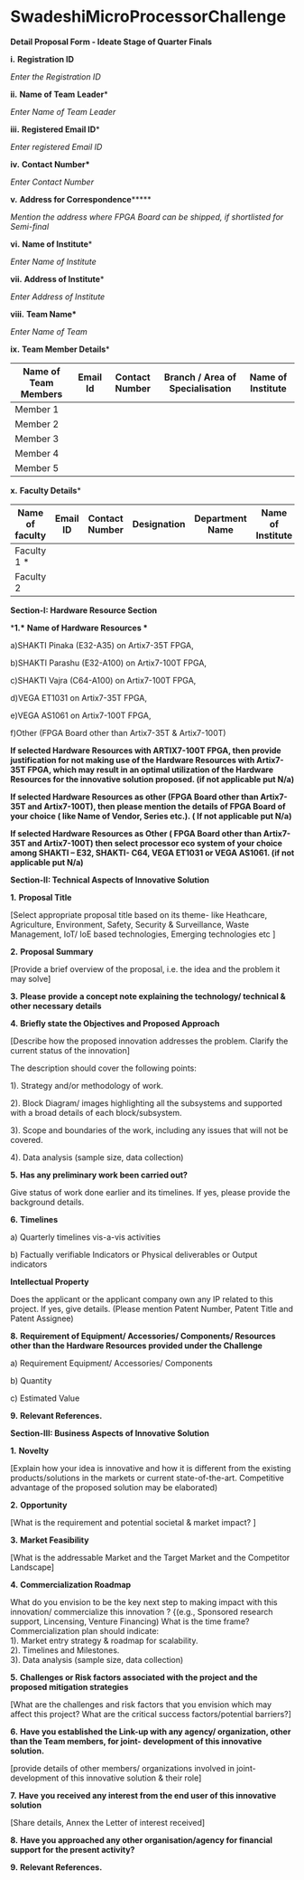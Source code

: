 # SwadeshiMicroProcessorChallenge
 


 

**Detail Proposal Form -  Ideate Stage of Quarter Finals**

 

  **i.**       **Registration ID**

*Enter the Registration ID*

 **ii.**     **Name of Team** **Leader***  

*Enter Name of Team Leader*

 

**iii.**     **Registered Email ID***

*Enter registered Email ID*

 

**iv.**     **Contact Number\***

*Enter Contact Number*

 

 **v.**     **Address for Correspondence******* 

*Mention the address where FPGA Board can be shipped, if shortlisted for Semi-final*

 

**vi.**     **Name of Institute***

*Enter  Name of Institute*

 

**vii.**     **Address of Institute***

*Enter Address of  Institute*

 

**viii.**     **Team Name\***

*Enter Name of Team*

 

**ix.**     **Team Member Details*** 

 

| **Name of Team Members** | **Email Id** | **Contact Number** | **Branch / Area of Specialisation** | **Name of Institute** |
| ------------------------ | ------------ | ------------------ | ----------------------------------- | --------------------- |
| Member 1                 |              |                    |                                     |                       |
| Member 2                 |              |                    |                                     |                       |
| Member 3                 |              |                    |                                     |                       |
| Member 4                 |              |                    |                                     |                       |
| Member 5                 |              |                    |                                     |                       |

 

**x.**     **Faculty Details*** 

| **Name of faculty** | **Email ID** | **Contact Number** | **Designation** | **Department Name** | **Name of Institute** |
| ------------------- | ------------ | ------------------ | --------------- | ------------------- | --------------------- |
| Faculty 1 *         |              |                    |                 |                     |                       |
| Faculty 2           |              |                    |                 |                     |                       |

 

 

 

**Section-I: Hardware Resource Section**

 

 

 

***1.\***      **Name of Hardware Resources \*** 

 

a)SHAKTI Pinaka (E32-A35) on Artix7-35T FPGA,

b)SHAKTI Parashu (E32-A100) on Artix7-100T FPGA,

c)SHAKTI Vajra (C64-A100) on Artix7-100T FPGA,

d)VEGA ET1031 on Artix7-35T FPGA,

e)VEGA AS1061 on Artix7-100T FPGA,

f)Other (FPGA Board other than Artix7-35T & Artix7-100T)


**If selected Hardware Resources with ARTIX7-100T FPGA, then provide justification for not making use of the Hardware Resources with Artix7-35T FPGA, which may result in an optimal utilization of the Hardware Resources for the innovative solution proposed. (if not applicable put N/a)**



**If selected Hardware Resources as other (FPGA Board other than Artix7-35T and Artix7-100T), then please mention the details of FPGA Board of your choice ( like Name of Vendor, Series etc.). ( If not applicable put N/a)**


**If selected Hardware Resources as Other ( FPGA Board other than Artix7-35T and Artix7-100T) then select processor eco system of your choice among SHAKTI – E32, SHAKTI- C64, VEGA ET1031 or VEGA AS1061. (if not applicable put N/a)**

 

**Section-II: Technical Aspects of Innovative Solution**

 

**1.**   **Proposal Title**

[Select appropriate proposal title based on its theme- like Heathcare, Agriculture, Environment, Safety, Security & Surveillance, Waste Management, IoT/ IoE based technologies, Emerging technologies etc ]

 

**2.**   **Proposal Summary** 

[Provide a brief overview of the proposal, i.e. the idea and the problem it may solve]

 

**3.**   **Please** **provide** **a concept note explaining the technology/ technical & other necessary** **details**

 

**4.**   **Briefly state the Objectives and Proposed Approach** 

[Describe how the proposed innovation addresses the problem. Clarify the current status of the innovation] 

The description should cover the following points: 

1).  Strategy and/or methodology of work. 

2). Block Diagram/ images highlighting all the subsystems and supported with a broad details of each block/subsystem.

3).  Scope and boundaries of the work, including any issues that will not be covered. 

4).  Data analysis (sample size, data collection)

 

**5.**   **Has any preliminary work been carried out?**

Give status of work done earlier and its timelines. If yes, please provide the background details.

 

**6.**   **Timelines**

a)   Quarterly timelines vis-a-vis activities 

b)   Factually verifiable Indicators or Physical deliverables or Output indicators

 

**Intellectual Property** 

Does the applicant or the applicant company own any IP related to this project. If yes, give details. (Please mention Patent Number, Patent Title and Patent Assignee)

 

**8.**   **Requirement of Equipment/ Accessories/ Components/ Resources other than the Hardware Resources provided under the Challenge**

a)   Requirement Equipment/ Accessories/ Components

b)   Quantity

c)   Estimated Value 

 

**9.**   **Relevant References.**

 

 

**Section-III: Business Aspects of Innovative Solution**

 

**1.**   **Novelty**

[Explain how your idea is innovative and how it is different from the existing products/solutions in the markets or current state-of-the-art. Competitive advantage of the proposed solution may be elaborated)

 

**2.**   **Opportunity**

[What is the requirement and potential societal &  market impact? ]

 

**3.**   **Market Feasibility**

[What is the addressable Market and the Target Market and the Competitor Landscape]

 

**4.**   **Commercialization Roadmap**

What do you envision to be the key next step to making impact with this innovation/ commercialize this innovation ? {(e.g., Sponsored research support, Lincensing, Venture Financing)                                                   What is the time frame?                                                              
Commercialization plan should indicate:                                                                  
1). Market entry strategy & roadmap for scalability.                                                                      
2). Timelines and Milestones.                                                                   
3). Data analysis (sample size, data collection)

 

**5.**   **Challenges or Risk factors associated with the project and the proposed mitigation strategies** 

[What are the challenges and risk factors that you envision which may affect this project? What are the critical success factors/potential barriers?]

 

**6.**   **Have you established the Link-up with any agency/ organization, other than the Team members, for joint- development of this innovative solution.**

[provide details of other members/ organizations involved in joint- development of this innovative solution & their role]

 

**7.**   **Have** **you received any interest from the end user of this innovative solution**

[Share details, Annex the Letter of interest received]

 

**8.**   **Have you approached any other organisation/agency for financial support for the present activity?**  

 

**9.**   **Relevant References.**

 
